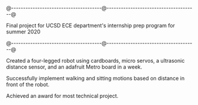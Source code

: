 @--------------------------------------@--------------------------------------@

Final project for UCSD ECE department's internship prep program for summer 2020

@--------------------------------------@--------------------------------------@

Created a four-legged robot using cardboards, micro servos, 
    a ultrasonic distance sensor, and an adafruit Metro board in a week.
    
Successfully implement walking and sitting motions based on distance
    in front of the robot.

Achieved an award for most technical project.
